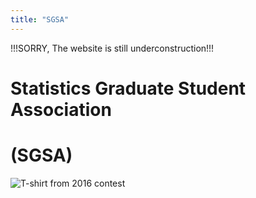 ```yaml
---
title: "SGSA"
---
```


!!!SORRY, The website is still underconstruction!!!
# Statistics Graduate Student Association
# (SGSA)

<img src="/img/tshirt2016.jpg" alt="T-shirt from 2016 contest" class="img-center">
